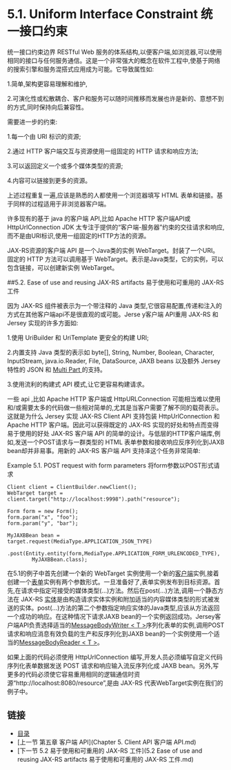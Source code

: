 5.1. Uniform Interface Constraint 统一接口约束
========================

统一接口约束边界 RESTful Web 服务的体系结构,以便客户端,如浏览器,可以使用相同的接口与任何服务通信。这是一个非常强大的概念在软件工程中,使基于网络的搜索引擎和服务混搭式应用成为可能。它导致属性如:

1.简单,架构更容易理解和维护,

2.可演化性或松散耦合、客户和服务可以随时间推移而发展也许是新的、意想不到的方式,同时保持向后兼容性。

需要进一步的约束:

1.每一个由 URI 标识的资源;

2.通过 HTTP 客户端交互与资源使用一组固定的 HTTP 请求和响应方法;

3.可以返回定义一个或多个媒体类型的资源;

4.内容可以链接到更多的资源。

上述过程重复一遍,应该是熟悉的人都使用一个浏览器填写 HTML 表单和链接。基于同样的过程适用于非浏览器客户端。

许多现有的基于 java 的客户端 API,比如 Apache HTTP 客户端API或HttpUrlConnection JDK 太专注于提供的“客户端-服务器”约束的交往请求和响应,而不是由URI标识,使用一组固定的HTTP方法的资源。

JAX-RS资源的客户端 API 是一个Java类的实例 WebTarget。封装了一个URI。固定的 HTTP 方法可以调用基于 WebTarget。表示是Java类型，它的实例，可以包含链接，可以创建新实例 WebTarget。

##5.2. Ease of use and reusing JAX-RS artifacts 易于使用和可重用的 JAX-RS 工件

因为 JAX-RS 组件被表示为一个带注释的 Java 类型,它很容易配置,传递和注入的方式在其他客户端api不是很直观的或可能。Jerse y客户端 API重用 JAX-RS 和 Jersey 实现的许多方面如:

1.使用 UriBuilder 和 UriTemplate 更安全的构建 URI;

2.内置支持 Java 类型的表示如  byte[], String, Number, Boolean, Character, InputStream, java.io.Reader, File, DataSource, JAXB beans 以及额外 Jersey 特性的 JSON 和 [Multi Part ](https://jersey.java.net/apidocs/2.13/jersey/org/glassfish/jersey/media/multipart/package-summary.html)的支持。

3.使用流利的构建式 API 模式,让它更容易构建请求。

一些 api ,比如 Apache HTTP 客户端或 HttpURLConnection 可能相当难以使用和/或需要太多的代码做一些相对简单的,尤其是当客户需要了解不同的载荷表示。这就是为什么 Jersey 实现 JAX-RS Client API 支持包装 HttpUrlConnection 和 Apache HTTP 客户端。因此可以获得既定的  JAX-RS 实现的好处和特点而变得易于使用的好处  JAX-RS 客户端 API 的简单的设计。与低层的HTTP客户端库,例如,发送一个POST请求与一群类型的 HTML 表单参数和接收响应反序列化到JAXB bean却并非易事。用新的  JAX-RS 客户端 API 支持泽这个任务非常简单:

Example 5.1. POST request with form parameters 将form参数以POST形式请求

	Client client = ClientBuilder.newClient();
	WebTarget target = client.target("http://localhost:9998").path("resource");
	 
	Form form = new Form();
	form.param("x", "foo");
	form.param("y", "bar");
	 
	MyJAXBBean bean =
	target.request(MediaType.APPLICATION_JSON_TYPE)
	    .post(Entity.entity(form,MediaType.APPLICATION_FORM_URLENCODED_TYPE),
	        MyJAXBBean.class);

在5.1的例子中首先创建一个新的 WebTarget 实例使用一个新的[客户端](http://jax-rs-spec.java.net/nonav/$%7Bjaxrs.api.version%7D/apidocs/javax/ws/rs/client/Client.html)实例,接着创建一个[表单](http://jax-rs-spec.java.net/nonav/$%7Bjaxrs.api.version%7D/apidocs/javax/ws/rs/core/Form.html)实例有两个参数形式。一旦准备好了,表单实例发布到目标资源。首先,在请求中指定可接受的媒体类型(…)方法。然后在post(…)方法,调用一个静态方法在 JAX-RS [实体](http://jax-rs-spec.java.net/nonav/$%7Bjaxrs.api.version%7D/apidocs/javax/ws/rs/client/Entity.html)是由构造请求实体实例和附加适当的内容媒体类型的形式被发送的实体。post(…)方法的第二个参数指定响应实体的Java类型,应该从方法返回一个成功的响应。在这种情况下请求JAXB bean的一个实例返回成功。Jersey客户端API负责选择适当的[MessageBodyWriter < T >](http://jax-rs-spec.java.net/nonav/$%7Bjaxrs.api.version%7D/apidocs/javax/ws/rs/ext/MessageBodyWriter.html)序列化表单的实例,调用POST请求和响应消息有效负载的生产和反序列化到JAXB bean的一个实例使用一个适当的[MessageBodyReader < T >](http://jax-rs-spec.java.net/nonav/$%7Bjaxrs.api.version%7D/apidocs/javax/ws/rs/ext/MessageBodyReader.html)。

如果上面的代码必须使用 HttpUrlConnection 编写,开发人员必须编写自定义代码序列化表单数据发送 POST 请求和响应输入流反序列化成 JAXB bean。另外,写更多的代码必须使它容易重用相同的逻辑通信时资源“http://localhost:8080/resource”,是由  JAX-RS 代表WebTarget实例在我们的例子中。

## 链接
* [目录](../目录.md)
* [上一节 第五章 客户端 API](Chapter 5. Client API 客户端 API.md)
* [下一节 5.2 易于使用和可重用的 JAX-RS 工件](5.2 Ease of use and reusing JAX-RS artifacts 易于使用和可重用的 JAX-RS 工件.md)